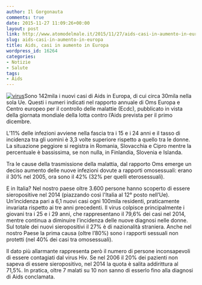 ```yaml
---
author: Il Gorgonauta
comments: true
date: 2015-11-27 11:09:26+00:00
layout: post
link: http://www.atomodelmale.it/2015/11/27/aids-casi-in-aumento-in-europa/
slug: aids-casi-in-aumento-in-europa
title: Aids, casi in aumento in Europa
wordpress_id: 16264
categories:
- Notizie
- Salute
tags:
- Aids
---
```


[![virus](http://www.atomodelmale.it/wp-content/uploads/2008/10/virus-300x290.png)](http://www.atomodelmale.it/wp-content/uploads/2008/10/virus.png)Sono 142mila i nuovi casi di Aids in Europa, di cui circa 30mila nella sola Ue. Questi i numeri indicati nel rapporto annuale di Oms Europa e Centro europeo per il controllo delle malattie (Ecdc), pubblicato in vista della giornata mondiale della lotta contro l’Aids prevista per il primo dicembre.

L’11% delle infezioni avviene nella fascia tra i 15 e i 24 anni e il tasso di incidenza tra gli uomini è 3,3 volte superiore rispetto a quello tra le donne. La situazione peggiore si registra in Romania, Slovacchia e Cipro mentre la percentuale è bassissima, se non nulla, in Finlandia, Slovenia e Islanda.

Tra le cause della trasmissione della malattia, dal rapporto Oms emerge un deciso aumento delle nuove infezioni dovute a rapporti omosessuali: erano il 30% nel 2005, ora sono il 42% (32% per quelli eterosessuali).


E in Italia? Nel nostro paese oltre 3.600 persone hanno scoperto di essere sieropositive nel 2014 (piazzando così l'Italia al 12° posto nell’Ue). Un’incidenza pari a 6,1 nuovi casi ogni 100mila residenti, praticamente invariata rispetto ai tre anni precedenti. Il virus colpisce principalmente i giovani tra i 25 e i 29 anni, che rappresentano il 79,6% dei casi nel 2014, mentre continua a diminuire l’incidenza delle nuove diagnosi nelle donne. Sul totale dei nuovi sieropositivi il 27% è di nazionalità straniera. Anche nel nostro Paese la prima causa (oltre l’80%) sono i rapporti sessuali non protetti (nel 40% dei casi tra omosessuali).

Il dato più allarmante rappresenta però il numero di persone inconsapevoli di essere contagiati dal virus Hiv. Se nel 2006 il 20% dei pazienti non sapeva di essere sieropositivo, nel 2014 la quota è salita addirittura al 71,5%. In pratica, oltre 7 malati su 10 non sanno di esserlo fino alla diagnosi di Aids conclamata.
